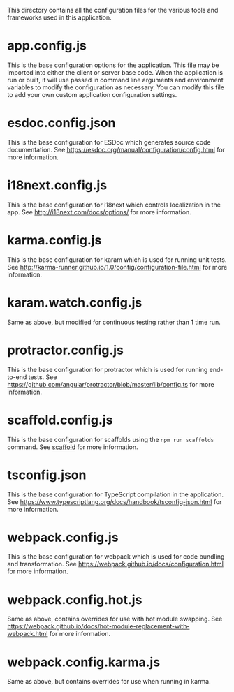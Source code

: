 This directory contains all the configuration files for the various tools
and frameworks used in this application.

# app.config.js

This is the base configuration options for the application. This file may be imported
into either the client or server base code. When the application is run or built, it
will use passed in command line arguments and environment variables to modify the 
configuration as necessary. You can modify this file to add your own custom 
application configuration settings.

# esdoc.config.json

This is the base configuration for ESDoc which generates source code documentation. 
See https://esdoc.org/manual/configuration/config.html for more information.

# i18next.config.js

This is the base configuration for i18next which controls localization in the app.
See http://i18next.com/docs/options/ for more information.

# karma.config.js

This is the base configuration for karam which is used for running unit tests.
See http://karma-runner.github.io/1.0/config/configuration-file.html for more information.

# karam.watch.config.js

Same as above, but modified for continuous testing rather than 1 time run.

# protractor.config.js 

This is the base configuration for protractor which is used for running end-to-end tests.
See https://github.com/angular/protractor/blob/master/lib/config.ts for more information.

# scaffold.config.js

This is the base configuration for scaffolds using the `npm run scaffolds` command. 
See [scaffold](../scaffold) for more information.

# tsconfig.json

This is the base configuration for TypeScript compilation in the application.
See https://www.typescriptlang.org/docs/handbook/tsconfig-json.html for more information.

# webpack.config.js

This is the base configuration for webpack which is used for code bundling and transformation.
See https://webpack.github.io/docs/configuration.html for more information.

# webpack.config.hot.js

Same as above, contains overrides for use with hot module swapping.
See https://webpack.github.io/docs/hot-module-replacement-with-webpack.html for more information.

# webpack.config.karma.js

Same as above, but contains overrides for use when running in karma.